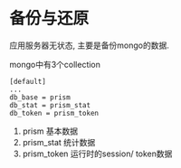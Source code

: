 # 备份与还原

应用服务器无状态,  主要是备份mongo的数据.

mongo中有3个collection

```
[default]
...
db_base = prism
db_stat = prism_stat
db_token = prism_token
```

1. prism    基本数据
1. prism_stat  统计数据
1. prism_token  运行时的session/ token数据